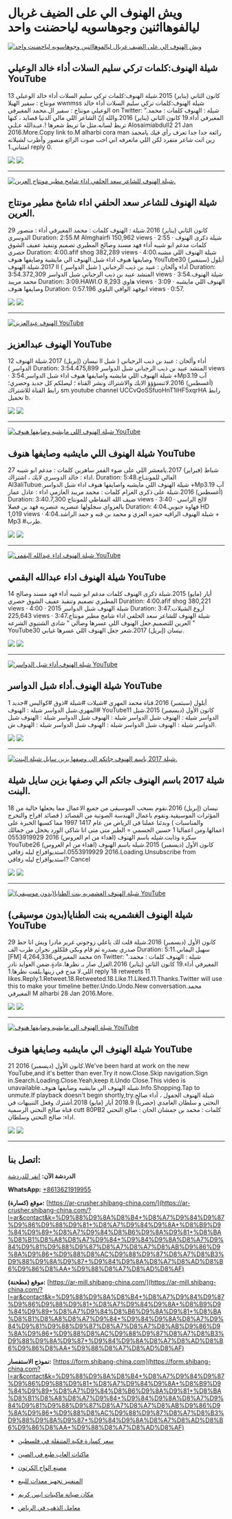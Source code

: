 # ويش الهنوف الي على الضيف غربال ليالفوهااثنين وجوهاسويه لياحضنت واحد

<a href="https://swt.shibang-china.com/?l=ar&img&k=%D9%88%D9%8A%D8%B4+%D8%A7%D9%84%D9%87%D9%86%D9%88%D9%81+%D8%A7%D9%84%D9%8A+%D8%B9%D9%84%D9%89+%D8%A7%D9%84%D8%B6%D9%8A%D9%81+%D8%BA%D8%B1%D8%A8%D8%A7%D9%84+%D9%84%D9%8A%D8%A7%D9%84%D9%81%D9%88%D9%87%D8%A7%D8%A7%D8%AB%D9%86%D9%8A%D9%86+%D9%88%D8%AC%D9%88%D9%87%D8%A7%D8%B3%D9%88%D9%8A%D9%87+%D9%84%D9%8A%D8%A7%D8%AD%D8%B6%D9%86%D8%AA+%D9%88%D8%A7%D8%AD%D8%AF" target="_blank">![ويش الهنوف الي على الضيف غربال ليالفوهااثنين وجوهاسويه لياحضنت واحد](http://static.shibang-china.com/all-800x300/1334.jpg)</a>

## شيلة الهنوف:كلمات تركي سليم السلات أداء خالد الوعيلي YouTube
13 كانون الثاني (يناير) 2015.شيلة الهنوف:كلمات تركي سليم السلات أداء خالد الوعيلي مونتاج : سفير الهيلا wwnmss شيلة الهنوف:كلمات تركي سليم السلات أداء خالد الوعيلي مونتاج : سفير ال.محمد المغيرفي on Twitter: &quot;.شيلة : الهنوف كلمات : محمد المغيرفي أداء.19 كانون الثاني (يناير) 2016.والله إنّ الشاعر اللي مالي الدنيا قصايد ، كنها تربط لسانه.مثل ما تربط شعرها !.عبـدالله عـلـي Alosaimiabdull2 21 Jan 2016.More.Copy link to.M alharbi cora man رائعة جدا جدا تعرف رأي فيك يامحمد زين انت شاعر متفرد لكن اللي ماتعرفه اني احب صوت الرائع منصور وأطرب لشيلاته امتناني.1 reply 0.


<a href="https://whatsapp.shibangsoft.com/WhatsApp.php" target="_blank" title="WhatsApp">![](http://static.shibang-china.com/icon/whatsapp.png)</a> <a href="https://swt.shibang-china.com/?l=ar&icon&k=%D9%88%D9%8A%D8%B4+%D8%A7%D9%84%D9%87%D9%86%D9%88%D9%81+%D8%A7%D9%84%D9%8A+%D8%B9%D9%84%D9%89+%D8%A7%D9%84%D8%B6%D9%8A%D9%81+%D8%BA%D8%B1%D8%A8%D8%A7%D9%84+%D9%84%D9%8A%D8%A7%D9%84%D9%81%D9%88%D9%87%D8%A7%D8%A7%D8%AB%D9%86%D9%8A%D9%86+%D9%88%D8%AC%D9%88%D9%87%D8%A7%D8%B3%D9%88%D9%8A%D9%87+%D9%84%D9%8A%D8%A7%D8%AD%D8%B6%D9%86%D8%AA+%D9%88%D8%A7%D8%AD%D8%AF" target="_blank">![](http://static.shibang-china.com/icon/chat-ar.png)</a>

---

<a href="https://swt.shibang-china.com/?l=ar&img&k=%D9%88%D9%8A%D8%B4+%D8%A7%D9%84%D9%87%D9%86%D9%88%D9%81+%D8%A7%D9%84%D9%8A+%D8%B9%D9%84%D9%89+%D8%A7%D9%84%D8%B6%D9%8A%D9%81+%D8%BA%D8%B1%D8%A8%D8%A7%D9%84+%D9%84%D9%8A%D8%A7%D9%84%D9%81%D9%88%D9%87%D8%A7%D8%A7%D8%AB%D9%86%D9%8A%D9%86+%D9%88%D8%AC%D9%88%D9%87%D8%A7%D8%B3%D9%88%D9%8A%D9%87+%D9%84%D9%8A%D8%A7%D8%AD%D8%B6%D9%86%D8%AA+%D9%88%D8%A7%D8%AD%D8%AF" target="_blank">![شيلة الهنوف للشاعر سعد الحلفي اداء شامخ مطير مونتاج العرين.](http://static.shibang-china.com/all-800x300/802.jpg)</a>

## شيلة الهنوف للشاعر سعد الحلفي اداء شامخ مطير مونتاج العرين.
29 كانون الثاني (يناير) 2016.شيلة : الهنوف كلمات : محمد المغيرفي أداء : منصور الدوسري Duration: 2:55.M Almghairfi 150,962 views &middot; 2:55 &middot; شيلة ذكرى الهنوف كلمات مدغم ابو شيبه أداء فهد مسند وصالح المطيري تصميم وتنفيذ عفيف الشوق حصري Duration: 4:00.afif shog 382,289 views &middot; 4:00.شيلة الهنوف اللي مشبه وصايفها هنوف اداء شبل.الهنوف الي مايشبة وصايفها هنوف YouTube30 أيلول (سبتمبر) 2017.شيلة الهنوف ll أداء وألحان : عبيد بن ذيب الرجباني ( شبل الدواسر ) Duration: 3:54.المنشد عبيد بن ذيب الرجباني شبل الدواسر 372,309 views &middot; 3:54.شيلة الهنوف محمد مريبد Duration: 3:09.HAWI.O هاوي 8,293 views &middot; 3:09 &middot; الهنوف اللي مايشبه وصايفها هنوف Duration: 0:57.ابوفهد الوافي البلوي 196 views &middot; 0:57.


<a href="https://whatsapp.shibangsoft.com/WhatsApp.php" target="_blank" title="WhatsApp">![](http://static.shibang-china.com/icon/whatsapp.png)</a> <a href="https://swt.shibang-china.com/?l=ar&icon&k=%D9%88%D9%8A%D8%B4+%D8%A7%D9%84%D9%87%D9%86%D9%88%D9%81+%D8%A7%D9%84%D9%8A+%D8%B9%D9%84%D9%89+%D8%A7%D9%84%D8%B6%D9%8A%D9%81+%D8%BA%D8%B1%D8%A8%D8%A7%D9%84+%D9%84%D9%8A%D8%A7%D9%84%D9%81%D9%88%D9%87%D8%A7%D8%A7%D8%AB%D9%86%D9%8A%D9%86+%D9%88%D8%AC%D9%88%D9%87%D8%A7%D8%B3%D9%88%D9%8A%D9%87+%D9%84%D9%8A%D8%A7%D8%AD%D8%B6%D9%86%D8%AA+%D9%88%D8%A7%D8%AD%D8%AF" target="_blank">![](http://static.shibang-china.com/icon/chat-ar.png)</a>

---

<a href="https://swt.shibang-china.com/?l=ar&img&k=%D9%88%D9%8A%D8%B4+%D8%A7%D9%84%D9%87%D9%86%D9%88%D9%81+%D8%A7%D9%84%D9%8A+%D8%B9%D9%84%D9%89+%D8%A7%D9%84%D8%B6%D9%8A%D9%81+%D8%BA%D8%B1%D8%A8%D8%A7%D9%84+%D9%84%D9%8A%D8%A7%D9%84%D9%81%D9%88%D9%87%D8%A7%D8%A7%D8%AB%D9%86%D9%8A%D9%86+%D9%88%D8%AC%D9%88%D9%87%D8%A7%D8%B3%D9%88%D9%8A%D9%87+%D9%84%D9%8A%D8%A7%D8%AD%D8%B6%D9%86%D8%AA+%D9%88%D8%A7%D8%AD%D8%AF" target="_blank">![الهنوف عبدالعزيز YouTube](http://static.shibang-china.com/all-800x300/543.jpg)</a>

## الهنوف عبدالعزيز YouTube
12 نيسان (إبريل) 2017.شيلة الهنوف ll أداء وألحان : عبيد بن ذيب الرجباني ( شبل الدواسر ) Duration: 3:54.المنشد عبيد بن ذيب الرجباني شبل الدواسر 475,899 views &middot; 3:54.شيلة الهنوف اللي مايشبه واصايفها هنوف اداء شبل الدواسر +Mp3.19 آب (أغسطس) 2016.لاتنسؤؤؤ الايك والاشتراك ونشر القناة ؛ ليصلكم كل جديد وحصري؛ رابط القناة للاشتراك sm.youtube channel UCCvQoSSfuoHnT1iHF5xqrHA رابط تحميل b.


<a href="https://whatsapp.shibangsoft.com/WhatsApp.php" target="_blank" title="WhatsApp">![](http://static.shibang-china.com/icon/whatsapp.png)</a> <a href="https://swt.shibang-china.com/?l=ar&icon&k=%D9%88%D9%8A%D8%B4+%D8%A7%D9%84%D9%87%D9%86%D9%88%D9%81+%D8%A7%D9%84%D9%8A+%D8%B9%D9%84%D9%89+%D8%A7%D9%84%D8%B6%D9%8A%D9%81+%D8%BA%D8%B1%D8%A8%D8%A7%D9%84+%D9%84%D9%8A%D8%A7%D9%84%D9%81%D9%88%D9%87%D8%A7%D8%A7%D8%AB%D9%86%D9%8A%D9%86+%D9%88%D8%AC%D9%88%D9%87%D8%A7%D8%B3%D9%88%D9%8A%D9%87+%D9%84%D9%8A%D8%A7%D8%AD%D8%B6%D9%86%D8%AA+%D9%88%D8%A7%D8%AD%D8%AF" target="_blank">![](http://static.shibang-china.com/icon/chat-ar.png)</a>

---

<a href="https://swt.shibang-china.com/?l=ar&img&k=%D9%88%D9%8A%D8%B4+%D8%A7%D9%84%D9%87%D9%86%D9%88%D9%81+%D8%A7%D9%84%D9%8A+%D8%B9%D9%84%D9%89+%D8%A7%D9%84%D8%B6%D9%8A%D9%81+%D8%BA%D8%B1%D8%A8%D8%A7%D9%84+%D9%84%D9%8A%D8%A7%D9%84%D9%81%D9%88%D9%87%D8%A7%D8%A7%D8%AB%D9%86%D9%8A%D9%86+%D9%88%D8%AC%D9%88%D9%87%D8%A7%D8%B3%D9%88%D9%8A%D9%87+%D9%84%D9%8A%D8%A7%D8%AD%D8%B6%D9%86%D8%AA+%D9%88%D8%A7%D8%AD%D8%AF" target="_blank">![شيلة الهنوف اللي مايشبه وصايفها هنوف YouTube](http://static.shibang-china.com/all-800x300/575.jpg)</a>

## شيلة الهنوف اللي مايشبه وصايفها هنوف YouTube
27 شباط (فبراير) 2017.يامعشر اللي على ضوء القمر ساهرين كلمات : مدغم ابو شيبه اداء : خالد الدوسري لايك ، اشتراك. Duration: 5:48.العالي للمونتـاج Al3aliTubue.شيلة الهنوف اللي مايشبه واصايفها هنوف اداء شبل الدواسر +Mp3.19 آب (أغسطس) 2016.شيلة على ذكرى الغرام كلمات : محمد مريبد العازمي اداء : عادل عمار Duration: 3:40.ضيف الله المقاطي للمونتاج 7,300 views &middot; 3:40 &middot; لالج الراسي بالعزواي سجلولها عنصريه عنصريه فهد بن فصلا Duration: 4:04.فهاوة جنوبي HD 1,019 views &middot; 4:04.شيلة الهنوف الراقيه حمزه العزي و محمد بن قنه و حمد الراشد + Mp3 #طرب.


<a href="https://whatsapp.shibangsoft.com/WhatsApp.php" target="_blank" title="WhatsApp">![](http://static.shibang-china.com/icon/whatsapp.png)</a> <a href="https://swt.shibang-china.com/?l=ar&icon&k=%D9%88%D9%8A%D8%B4+%D8%A7%D9%84%D9%87%D9%86%D9%88%D9%81+%D8%A7%D9%84%D9%8A+%D8%B9%D9%84%D9%89+%D8%A7%D9%84%D8%B6%D9%8A%D9%81+%D8%BA%D8%B1%D8%A8%D8%A7%D9%84+%D9%84%D9%8A%D8%A7%D9%84%D9%81%D9%88%D9%87%D8%A7%D8%A7%D8%AB%D9%86%D9%8A%D9%86+%D9%88%D8%AC%D9%88%D9%87%D8%A7%D8%B3%D9%88%D9%8A%D9%87+%D9%84%D9%8A%D8%A7%D8%AD%D8%B6%D9%86%D8%AA+%D9%88%D8%A7%D8%AD%D8%AF" target="_blank">![](http://static.shibang-china.com/icon/chat-ar.png)</a>

---

<a href="https://swt.shibang-china.com/?l=ar&img&k=%D9%88%D9%8A%D8%B4+%D8%A7%D9%84%D9%87%D9%86%D9%88%D9%81+%D8%A7%D9%84%D9%8A+%D8%B9%D9%84%D9%89+%D8%A7%D9%84%D8%B6%D9%8A%D9%81+%D8%BA%D8%B1%D8%A8%D8%A7%D9%84+%D9%84%D9%8A%D8%A7%D9%84%D9%81%D9%88%D9%87%D8%A7%D8%A7%D8%AB%D9%86%D9%8A%D9%86+%D9%88%D8%AC%D9%88%D9%87%D8%A7%D8%B3%D9%88%D9%8A%D9%87+%D9%84%D9%8A%D8%A7%D8%AD%D8%B6%D9%86%D8%AA+%D9%88%D8%A7%D8%AD%D8%AF" target="_blank">![شيلة الهنوف اداء عبدالله البقمي YouTube](http://static.shibang-china.com/all-800x300/512.jpg)</a>

## شيلة الهنوف اداء عبدالله البقمي YouTube
14 أيار (مايو) 2015.شيلة ذكرى الهنوف كلمات مدغم ابو شيبه أداء فهد مسند وصالح المطيري تصميم وتنفيذ عفيف الشوق حصري Duration: 4:00.afif shog 380,221 views &middot; 4:00 &middot; شيلة الهنوف شبل الدواسر 2015 Duration: 3:47.أروع الشيلات 225,643 views &middot; 3:47.شيلة الهنوف للشاعر سعد الحلفي اداء شامخ مطير مونتاج العرين للتصميم.جعل الهنوف اللي عسرها وصالي &quot; شادي الشتيوي الشرعه &quot; YouTube30 نيسان (إبريل) 2017.شعر جعل الهنوف اللي عسرها غيابي.


<a href="https://whatsapp.shibangsoft.com/WhatsApp.php" target="_blank" title="WhatsApp">![](http://static.shibang-china.com/icon/whatsapp.png)</a> <a href="https://swt.shibang-china.com/?l=ar&icon&k=%D9%88%D9%8A%D8%B4+%D8%A7%D9%84%D9%87%D9%86%D9%88%D9%81+%D8%A7%D9%84%D9%8A+%D8%B9%D9%84%D9%89+%D8%A7%D9%84%D8%B6%D9%8A%D9%81+%D8%BA%D8%B1%D8%A8%D8%A7%D9%84+%D9%84%D9%8A%D8%A7%D9%84%D9%81%D9%88%D9%87%D8%A7%D8%A7%D8%AB%D9%86%D9%8A%D9%86+%D9%88%D8%AC%D9%88%D9%87%D8%A7%D8%B3%D9%88%D9%8A%D9%87+%D9%84%D9%8A%D8%A7%D8%AD%D8%B6%D9%86%D8%AA+%D9%88%D8%A7%D8%AD%D8%AF" target="_blank">![](http://static.shibang-china.com/icon/chat-ar.png)</a>

---

<a href="https://swt.shibang-china.com/?l=ar&img&k=%D9%88%D9%8A%D8%B4+%D8%A7%D9%84%D9%87%D9%86%D9%88%D9%81+%D8%A7%D9%84%D9%8A+%D8%B9%D9%84%D9%89+%D8%A7%D9%84%D8%B6%D9%8A%D9%81+%D8%BA%D8%B1%D8%A8%D8%A7%D9%84+%D9%84%D9%8A%D8%A7%D9%84%D9%81%D9%88%D9%87%D8%A7%D8%A7%D8%AB%D9%86%D9%8A%D9%86+%D9%88%D8%AC%D9%88%D9%87%D8%A7%D8%B3%D9%88%D9%8A%D9%87+%D9%84%D9%8A%D8%A7%D8%AD%D8%B6%D9%86%D8%AA+%D9%88%D8%A7%D8%AD%D8%AF" target="_blank">![شيلة الهنوف.أداء شبل الدواسر YouTube](http://static.shibang-china.com/all-800x300/59.jpg)</a>

## شيلة الهنوف.أداء شبل الدواسر YouTube
1 أيلول (سبتمبر) 2016.قناة محمد المهري #شيلات #شيلة #ذوق #كواليس #جديد #المهري.شبل الدواسر شيلة : الهنوف YouTube11 كانون الأول (ديسمبر) 2015.شبل الدواسر شيلة : الهنوف شبل الدواسر شيلة : الهنوف شبل الدواسر شيلة : الهنوف شبل الدواسر شيلة : الهنوف شبل الدواسر شيلة : الهنوف شبل الدواسر شيلة : الهنوف ش.


<a href="https://whatsapp.shibangsoft.com/WhatsApp.php" target="_blank" title="WhatsApp">![](http://static.shibang-china.com/icon/whatsapp.png)</a> <a href="https://swt.shibang-china.com/?l=ar&icon&k=%D9%88%D9%8A%D8%B4+%D8%A7%D9%84%D9%87%D9%86%D9%88%D9%81+%D8%A7%D9%84%D9%8A+%D8%B9%D9%84%D9%89+%D8%A7%D9%84%D8%B6%D9%8A%D9%81+%D8%BA%D8%B1%D8%A8%D8%A7%D9%84+%D9%84%D9%8A%D8%A7%D9%84%D9%81%D9%88%D9%87%D8%A7%D8%A7%D8%AB%D9%86%D9%8A%D9%86+%D9%88%D8%AC%D9%88%D9%87%D8%A7%D8%B3%D9%88%D9%8A%D9%87+%D9%84%D9%8A%D8%A7%D8%AD%D8%B6%D9%86%D8%AA+%D9%88%D8%A7%D8%AD%D8%AF" target="_blank">![](http://static.shibang-china.com/icon/chat-ar.png)</a>

---

<a href="https://swt.shibang-china.com/?l=ar&img&k=%D9%88%D9%8A%D8%B4+%D8%A7%D9%84%D9%87%D9%86%D9%88%D9%81+%D8%A7%D9%84%D9%8A+%D8%B9%D9%84%D9%89+%D8%A7%D9%84%D8%B6%D9%8A%D9%81+%D8%BA%D8%B1%D8%A8%D8%A7%D9%84+%D9%84%D9%8A%D8%A7%D9%84%D9%81%D9%88%D9%87%D8%A7%D8%A7%D8%AB%D9%86%D9%8A%D9%86+%D9%88%D8%AC%D9%88%D9%87%D8%A7%D8%B3%D9%88%D9%8A%D9%87+%D9%84%D9%8A%D8%A7%D8%AD%D8%B6%D9%86%D8%AA+%D9%88%D8%A7%D8%AD%D8%AF" target="_blank">![شيلة 2017 باسم الهنوف جاتكم الي وصفها بزين سايل شيلة البنت.](http://static.shibang-china.com/all-800x300/1244.jpg)</a>

## شيلة 2017 باسم الهنوف جاتكم الي وصفها بزين سايل شيلة البنت.
18 نيسان (إبريل) 2016.نقوم بسحب الموسيقى من جميع الاعمال مما يجعلها خالية من المؤثرات الموسيقية.ونقوم باعمال الهندسة الصوتية من القصائد ( قصائد افراح والتخرج والمناسبات ) وبدئنا عملنا فى الرياض من عام 1417 1997 مما كسبها الخبرة على اعمالها.ومن اعمالنا 1 حسين الجسمي = الطير متى متى انا شاكي الورد يخجل من جمالك سكرة وذابت.شيله باسم الهنوف (اهداء من ام العروس) 2016 0553919929 YouTube26 كانون الأول (ديسمبر) 2015.شيله باسم الهنوف (اهداء من ام العروس) 2016 0553919929.استديوافراح ليله زفافي.Loading.Unsubscribe from استديوافراح ليله زفافي? Cancel


<a href="https://whatsapp.shibangsoft.com/WhatsApp.php" target="_blank" title="WhatsApp">![](http://static.shibang-china.com/icon/whatsapp.png)</a> <a href="https://swt.shibang-china.com/?l=ar&icon&k=%D9%88%D9%8A%D8%B4+%D8%A7%D9%84%D9%87%D9%86%D9%88%D9%81+%D8%A7%D9%84%D9%8A+%D8%B9%D9%84%D9%89+%D8%A7%D9%84%D8%B6%D9%8A%D9%81+%D8%BA%D8%B1%D8%A8%D8%A7%D9%84+%D9%84%D9%8A%D8%A7%D9%84%D9%81%D9%88%D9%87%D8%A7%D8%A7%D8%AB%D9%86%D9%8A%D9%86+%D9%88%D8%AC%D9%88%D9%87%D8%A7%D8%B3%D9%88%D9%8A%D9%87+%D9%84%D9%8A%D8%A7%D8%AD%D8%B6%D9%86%D8%AA+%D9%88%D8%A7%D8%AD%D8%AF" target="_blank">![](http://static.shibang-china.com/icon/chat-ar.png)</a>

---

<a href="https://swt.shibang-china.com/?l=ar&img&k=%D9%88%D9%8A%D8%B4+%D8%A7%D9%84%D9%87%D9%86%D9%88%D9%81+%D8%A7%D9%84%D9%8A+%D8%B9%D9%84%D9%89+%D8%A7%D9%84%D8%B6%D9%8A%D9%81+%D8%BA%D8%B1%D8%A8%D8%A7%D9%84+%D9%84%D9%8A%D8%A7%D9%84%D9%81%D9%88%D9%87%D8%A7%D8%A7%D8%AB%D9%86%D9%8A%D9%86+%D9%88%D8%AC%D9%88%D9%87%D8%A7%D8%B3%D9%88%D9%8A%D9%87+%D9%84%D9%8A%D8%A7%D8%AD%D8%B6%D9%86%D8%AA+%D9%88%D8%A7%D8%AD%D8%AF" target="_blank">![شيلة الهنوف الغشمريه بنت الطنايا(بدون موسيقى) YouTube](http://static.shibang-china.com/all-800x300/1209.jpg)</a>

## شيلة الهنوف الغشمريه بنت الطنايا(بدون موسيقى) YouTube
29 كانون الأول (ديسمبر) 2016.شيلة قلت لك ياعلي زوجوني غرير مادرا ويش انا حط صدري بصدره ثم قام وبكى فلكلور نجران طرب الف Duration: 5:11.سهيل اليماني [FM] 4,264,336.محمد المغيرفي on Twitter: &quot;.شيلة : الهنوف كلمات : محمد المغيرفي أداء.19 كانون الثاني (يناير) 2016.الغزل صار بـ نظرها.عادةٍ.ضمن العوايد نادر اللي.لا مدح في زينها.يلفت نظرها.1 reply 18 retweets 11 likes.Reply.1.Retweet.18.Retweeted.18.Like.11.Liked.11.Thanks.Twitter will use this to make your timeline better.Undo.Undo.New conversation.محمد المغيرفي M alharbi 28 Jan 2016.More.


<a href="https://whatsapp.shibangsoft.com/WhatsApp.php" target="_blank" title="WhatsApp">![](http://static.shibang-china.com/icon/whatsapp.png)</a> <a href="https://swt.shibang-china.com/?l=ar&icon&k=%D9%88%D9%8A%D8%B4+%D8%A7%D9%84%D9%87%D9%86%D9%88%D9%81+%D8%A7%D9%84%D9%8A+%D8%B9%D9%84%D9%89+%D8%A7%D9%84%D8%B6%D9%8A%D9%81+%D8%BA%D8%B1%D8%A8%D8%A7%D9%84+%D9%84%D9%8A%D8%A7%D9%84%D9%81%D9%88%D9%87%D8%A7%D8%A7%D8%AB%D9%86%D9%8A%D9%86+%D9%88%D8%AC%D9%88%D9%87%D8%A7%D8%B3%D9%88%D9%8A%D9%87+%D9%84%D9%8A%D8%A7%D8%AD%D8%B6%D9%86%D8%AA+%D9%88%D8%A7%D8%AD%D8%AF" target="_blank">![](http://static.shibang-china.com/icon/chat-ar.png)</a>

---

<a href="https://swt.shibang-china.com/?l=ar&img&k=%D9%88%D9%8A%D8%B4+%D8%A7%D9%84%D9%87%D9%86%D9%88%D9%81+%D8%A7%D9%84%D9%8A+%D8%B9%D9%84%D9%89+%D8%A7%D9%84%D8%B6%D9%8A%D9%81+%D8%BA%D8%B1%D8%A8%D8%A7%D9%84+%D9%84%D9%8A%D8%A7%D9%84%D9%81%D9%88%D9%87%D8%A7%D8%A7%D8%AB%D9%86%D9%8A%D9%86+%D9%88%D8%AC%D9%88%D9%87%D8%A7%D8%B3%D9%88%D9%8A%D9%87+%D9%84%D9%8A%D8%A7%D8%AD%D8%B6%D9%86%D8%AA+%D9%88%D8%A7%D8%AD%D8%AF" target="_blank">![شيلة الهنوف الي مايشبه وصايفها هنوف YouTube](http://static.shibang-china.com/all-800x300/1119.jpg)</a>

## شيلة الهنوف الي مايشبه وصايفها هنوف YouTube
21 كانون الأول (ديسمبر) 2016.We&#39;ve been hard at work on the new YouTube,and it&#39;s better than ever.Try it now.Close.Skip navigation.Sign in.Search.Loading.Close.Yeah,keep it.Undo Close.This video is unavailable.شيلة الهنوف الي مايشبه وصايفها هنوف.Info.Shopping.Tap to unmute.If playback doesn&#39;t begin shortly,try.شيلة الهنوف الجفول ، أداء صالح النحتي و سلطان الغامدي (حصرياً) 2018.9 أيار (مايو) 2018.أشترك وفعل التنبيهات في قناة صالح النحتي الرسمية cutt 80PB2 كلمات : محمد بن جمشان الحان : صالح النحتي اداء: صالح النحتي وسلطان.


<a href="https://whatsapp.shibangsoft.com/WhatsApp.php" target="_blank" title="WhatsApp">![](http://static.shibang-china.com/icon/whatsapp.png)</a> <a href="https://swt.shibang-china.com/?l=ar&icon&k=%D9%88%D9%8A%D8%B4+%D8%A7%D9%84%D9%87%D9%86%D9%88%D9%81+%D8%A7%D9%84%D9%8A+%D8%B9%D9%84%D9%89+%D8%A7%D9%84%D8%B6%D9%8A%D9%81+%D8%BA%D8%B1%D8%A8%D8%A7%D9%84+%D9%84%D9%8A%D8%A7%D9%84%D9%81%D9%88%D9%87%D8%A7%D8%A7%D8%AB%D9%86%D9%8A%D9%86+%D9%88%D8%AC%D9%88%D9%87%D8%A7%D8%B3%D9%88%D9%8A%D9%87+%D9%84%D9%8A%D8%A7%D8%AD%D8%B6%D9%86%D8%AA+%D9%88%D8%A7%D8%AD%D8%AF" target="_blank">![](http://static.shibang-china.com/icon/chat-ar.png)</a>

---
## اتصل بنا:

**الدردشة الآن:** [انقر للدردشة](https://swt.shibang-china.com?l=ar&contact&k=%D9%88%D9%8A%D8%B4+%D8%A7%D9%84%D9%87%D9%86%D9%88%D9%81+%D8%A7%D9%84%D9%8A+%D8%B9%D9%84%D9%89+%D8%A7%D9%84%D8%B6%D9%8A%D9%81+%D8%BA%D8%B1%D8%A8%D8%A7%D9%84+%D9%84%D9%8A%D8%A7%D9%84%D9%81%D9%88%D9%87%D8%A7%D8%A7%D8%AB%D9%86%D9%8A%D9%86+%D9%88%D8%AC%D9%88%D9%87%D8%A7%D8%B3%D9%88%D9%8A%D9%87+%D9%84%D9%8A%D8%A7%D8%AD%D8%B6%D9%86%D8%AA+%D9%88%D8%A7%D8%AD%D8%AF)

**WhatsApp:**  [+8613621919955](https://whatsapp.shibangsoft.com/WhatsApp.php)

**موقع (كسارة):** [https://ar-crusher.shibang-china.com/](https://ar-crusher.shibang-china.com/?l=ar&contact&k=%D9%88%D9%8A%D8%B4+%D8%A7%D9%84%D9%87%D9%86%D9%88%D9%81+%D8%A7%D9%84%D9%8A+%D8%B9%D9%84%D9%89+%D8%A7%D9%84%D8%B6%D9%8A%D9%81+%D8%BA%D8%B1%D8%A8%D8%A7%D9%84+%D9%84%D9%8A%D8%A7%D9%84%D9%81%D9%88%D9%87%D8%A7%D8%A7%D8%AB%D9%86%D9%8A%D9%86+%D9%88%D8%AC%D9%88%D9%87%D8%A7%D8%B3%D9%88%D9%8A%D9%87+%D9%84%D9%8A%D8%A7%D8%AD%D8%B6%D9%86%D8%AA+%D9%88%D8%A7%D8%AD%D8%AF)

**موقع (مطحنة):** [https://ar-mill.shibang-china.com/](https://ar-mill.shibang-china.com/?l=ar&contact&k=%D9%88%D9%8A%D8%B4+%D8%A7%D9%84%D9%87%D9%86%D9%88%D9%81+%D8%A7%D9%84%D9%8A+%D8%B9%D9%84%D9%89+%D8%A7%D9%84%D8%B6%D9%8A%D9%81+%D8%BA%D8%B1%D8%A8%D8%A7%D9%84+%D9%84%D9%8A%D8%A7%D9%84%D9%81%D9%88%D9%87%D8%A7%D8%A7%D8%AB%D9%86%D9%8A%D9%86+%D9%88%D8%AC%D9%88%D9%87%D8%A7%D8%B3%D9%88%D9%8A%D9%87+%D9%84%D9%8A%D8%A7%D8%AD%D8%B6%D9%86%D8%AA+%D9%88%D8%A7%D8%AD%D8%AF)

**نموذج الاستفسار:** [https://form.shibang-china.com](https://form.shibang-china.com?l=ar&contact&k=%D9%88%D9%8A%D8%B4+%D8%A7%D9%84%D9%87%D9%86%D9%88%D9%81+%D8%A7%D9%84%D9%8A+%D8%B9%D9%84%D9%89+%D8%A7%D9%84%D8%B6%D9%8A%D9%81+%D8%BA%D8%B1%D8%A8%D8%A7%D9%84+%D9%84%D9%8A%D8%A7%D9%84%D9%81%D9%88%D9%87%D8%A7%D8%A7%D8%AB%D9%86%D9%8A%D9%86+%D9%88%D8%AC%D9%88%D9%87%D8%A7%D8%B3%D9%88%D9%8A%D9%87+%D9%84%D9%8A%D8%A7%D8%AD%D8%B6%D9%86%D8%AA+%D9%88%D8%A7%D8%AD%D8%AF)

* [سعر كسارة فكية المتنقلة في فلسطين](../19/%D8%B3%D8%B9%D8%B1%20%D9%83%D8%B3%D8%A7%D8%B1%D8%A9%20%D9%81%D9%83%D9%8A%D8%A9%20%D8%A7%D9%84%D9%85%D8%AA%D9%86%D9%82%D9%84%D8%A9%20%D9%81%D9%8A%20%D9%81%D9%84%D8%B3%D8%B7%D9%8A%D9%86.md)

* [ماكنات العاب طبع في الصين](../16/%D9%85%D8%A7%D9%83%D9%86%D8%A7%D8%AA%20%D8%A7%D9%84%D8%B9%D8%A7%D8%A8%20%D8%B7%D8%A8%D8%B9%20%D9%81%D9%8A%20%D8%A7%D9%84%D8%B5%D9%8A%D9%86.md)

* [مصنع الواح الكرتون](../18/%D9%85%D8%B5%D9%86%D8%B9%20%D8%A7%D9%84%D9%88%D8%A7%D8%AD%20%D8%A7%D9%84%D9%83%D8%B1%D8%AA%D9%88%D9%86.md)

* [المنغنيز تجهيز معدات للبيع](../19/%D8%A7%D9%84%D9%85%D9%86%D8%BA%D9%86%D9%8A%D8%B2%20%D8%AA%D8%AC%D9%87%D9%8A%D8%B2%20%D9%85%D8%B9%D8%AF%D8%A7%D8%AA%20%D9%84%D9%84%D8%A8%D9%8A%D8%B9.md)

* [مكان صيانة ماكينات ايس كريم](../17/%D9%85%D9%83%D8%A7%D9%86%20%D8%B5%D9%8A%D8%A7%D9%86%D8%A9%20%D9%85%D8%A7%D9%83%D9%8A%D9%86%D8%A7%D8%AA%20%D8%A7%D9%8A%D8%B3%20%D9%83%D8%B1%D9%8A%D9%85.md)

* [معامل الذهب في الرياض](../17/%D9%85%D8%B9%D8%A7%D9%85%D9%84%20%D8%A7%D9%84%D8%B0%D9%87%D8%A8%20%D9%81%D9%8A%20%D8%A7%D9%84%D8%B1%D9%8A%D8%A7%D8%B6.md)